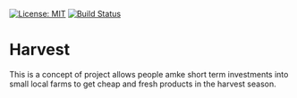 [![License: MIT](https://img.shields.io/badge/License-MIT-yellow.svg)](https://opensource.org/licenses/MIT) [![Build Status](https://dev.azure.com/andrey-shchedrin/AndreyShchedrin/_apis/build/status%2Fchshedra.Harvest?branchName=master)](https://dev.azure.com/andrey-shchedrin/AndreyShchedrin/_build/latest?definitionId=1&branchName=master)

# Harvest

This is a concept of project allows people amke short term investments into small local farms to get cheap and fresh products in the harvest season.
